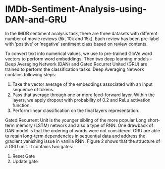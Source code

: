 # IMDb-Sentiment-Analysis-using-DAN-and-GRU

In the IMDB sentiment analysis task, there are three datasets with different number of movie reviews (5k, 10k and 15k). Each review has been pre-label with ’positive’ or ’negative’ sentiment class based on review contents.


To convert text into numerical values, we use to pre-trained GloVe word vectors to perform word embeddings. Then two deep learning models - Deep Averaging Network (DAN) and Gated Recurret United (GRU) are trained to perform the classification tasks.
Deep Averaging Network contains following steps:
1. Take the vector average of the embeddings associated with an input sequence of tokens.
2. Pass that average through one or more feed-forward layer. Within the layers, we apply dropout with probability of 0.2 and ReLu activation function.
3. Perform linear classification on the final layers representation.

Gated Recurrent Unit is the younger sibling of the more popular Long short-term memory (LSTM) network and also a type of RNN. One drawback of DAN model is that the ordering of words were not considered. GRU are able to retain long-term dependencies in sequential data and address the gradient vanishing issue in vanilla RNN. Figure 2 shows that the structure of a GRU unit. It contains two gates:
1. Reset Gate
2. Update gate
